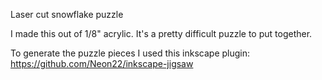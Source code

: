 Laser cut snowflake puzzle

I made this out of 1/8" acrylic.  It's a pretty difficult puzzle to put together. 

To generate the puzzle pieces I used this inkscape plugin:
https://github.com/Neon22/inkscape-jigsaw
